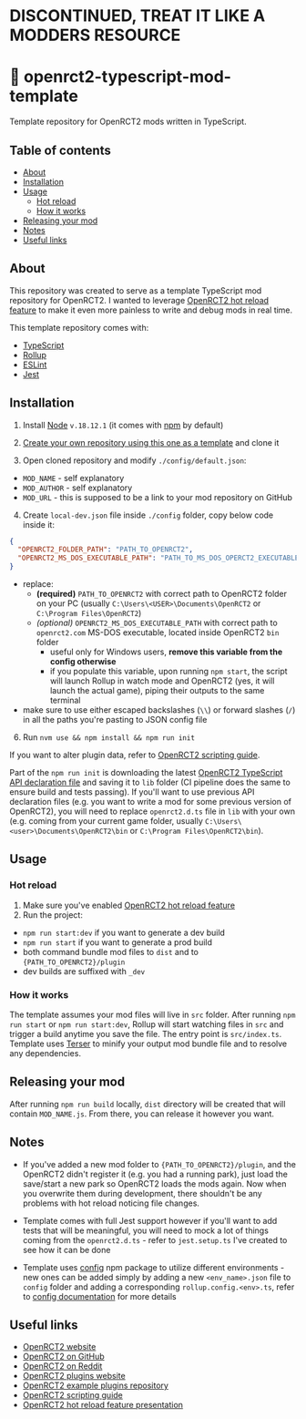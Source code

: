 # DISCONTINUED, TREAT IT LIKE A MODDERS RESOURCE

# 🎢 openrct2-typescript-mod-template

Template repository for OpenRCT2 mods written in TypeScript.

## Table of contents

- [About](#about)
- [Installation](#installation)
- [Usage](#usage)
  - [Hot reload](#hot-reload)
  - [How it works](#how-it-works)
- [Releasing your mod](#releasing-your-mod)
- [Notes](#notes)
- [Useful links](#useful-links)

## About

This repository was created to serve as a template TypeScript mod repository for OpenRCT2.
I wanted to leverage [OpenRCT2 hot reload feature](https://github.com/OpenRCT2/OpenRCT2/blob/master/distribution/scripting.md#writing-scripts) to make it even more painless to write and debug mods in real time.

This template repository comes with:

- [TypeScript](https://www.typescriptlang.org/)
- [Rollup](https://rollupjs.org)
- [ESLint](https://eslint.org/)
- [Jest](https://jestjs.io/)

## Installation

1. Install [Node](https://nodejs.org/en/) `v.18.12.1` (it comes with [npm](https://www.npmjs.com/get-npm) by default)

2. [Create your own repository using this one as a template](https://docs.github.com/en/free-pro-team@latest/github/creating-cloning-and-archiving-repositories/creating-a-repository-from-a-template) and clone it

3. Open cloned repository and modify `./config/default.json`:

- `MOD_NAME` - self explanatory
- `MOD_AUTHOR` - self explanatory
- `MOD_URL` - this is supposed to be a link to your mod repository on GitHub

4. Create `local-dev.json` file inside `./config` folder, copy below code inside it:

```json
{
  "OPENRCT2_FOLDER_PATH": "PATH_TO_OPENRCT2",
  "OPENRCT2_MS_DOS_EXECUTABLE_PATH": "PATH_TO_MS_DOS_OPERCT2_EXECUTABLE"
}
```

- replace:
  - **(required)** `PATH_TO_OPENRCT2` with correct path to OpenRCT2 folder on your PC (usually `C:\Users\<USER>\Documents\OpenRCT2` or `C:\Program Files\OpenRCT2`)
  - _(optional)_ `OPENRCT2_MS_DOS_EXECUTABLE_PATH` with correct path to `openrct2.com` MS-DOS executable, located inside OpenRCT2 `bin` folder
    - useful only for Windows users, **remove this variable from the config otherwise**
    - if you populate this variable, upon running `npm start`, the script will launch Rollup in watch mode and OpenRCT2 (yes, it will launch the actual game), piping their outputs to the same terminal
- make sure to use either escaped backslashes (`\\`) or forward slashes (`/`) in all the paths you're pasting to JSON config file

6. Run `nvm use && npm install && npm run init`

If you want to alter plugin data, refer to [OpenRCT2 scripting guide](https://github.com/OpenRCT2/OpenRCT2/blob/master/distribution/scripting.md).

Part of the `npm run init` is downloading the latest [OpenRCT2 TypeScript API declaration file](https://github.com/OpenRCT2/OpenRCT2/blob/master/distribution/openrct2.d.ts) and saving it to `lib` folder (CI pipeline does the same to ensure build and tests passing). If you'll want to use previous API declaration files (e.g. you want to write a mod for some previous version of OpenRCT2), you will need to replace `openrct2.d.ts` file in `lib` with your own (e.g. coming from your current game folder, usually `C:\Users\<user>\Documents\OpenRCT2\bin` or `C:\Program Files\OpenRCT2\bin`).

## Usage

### Hot reload

1. Make sure you've enabled [OpenRCT2 hot reload feature](https://github.com/OpenRCT2/OpenRCT2/blob/master/distribution/scripting.md#writing-scripts)
2. Run the project:

- `npm run start:dev` if you want to generate a dev build
- `npm run start` if you want to generate a prod build
- both command bundle mod files to `dist` and to `{PATH_TO_OPENRCT2}/plugin`
- dev builds are suffixed with `_dev`

### How it works

The template assumes your mod files will live in `src` folder.
After running `npm run start` or `npm run start:dev`, Rollup will start watching files in `src` and trigger a build anytime you save the file. The entry point is `src/index.ts`.
Template uses [Terser](https://github.com/terser/terser) to minify your output mod bundle file and to resolve any dependencies.

## Releasing your mod

After running `npm run build` locally, `dist` directory will be created that will contain `MOD_NAME.js`.
From there, you can release it however you want.

## Notes

- If you've added a new mod folder to `{PATH_TO_OPENRCT2}/plugin`, and the OpenRCT2 didn't register it (e.g. you had a running park), just load the save/start a new park so OpenRCT2 loads the mods again. Now when you overwrite them during development, there shouldn't be any problems with hot reload noticing file changes.

- Template comes with full Jest support however if you'll want to add tests that will be meaningful, you will need to mock a lot of things coming from the `openrct2.d.ts` - refer to `jest.setup.ts` I've created to see how it can be done

- Template uses [config](https://www.npmjs.com/package/config) npm package to utilize different environments - new ones can be added simply by adding a new `<env_name>.json` file to `config` folder and adding a corresponding `rollup.config.<env>.ts`, refer to [config documentation](https://github.com/node-config/node-config/wiki) for more details

## Useful links

- [OpenRCT2 website](https://openrct2.io/)
- [OpenRCT2 on GitHub](https://github.com/OpenRCT2)
- [OpenRCT2 on Reddit](https://www.reddit.com/r/openrct2)
- [OpenRCT2 plugins website](https://openrct2plugins.org/)
- [OpenRCT2 example plugins repository](https://github.com/OpenRCT2/plugin-samples)
- [OpenRCT2 scripting guide](https://github.com/OpenRCT2/OpenRCT2/blob/develop/distribution/scripting.md)
- [OpenRCT2 hot reload feature presentation](https://www.youtube.com/watch?v=jmjWzEhmDjk)
